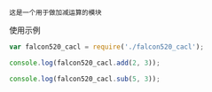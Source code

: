     这是一个用于做加减运算的模块

使用示例
```js
var falcon520_cacl = require('./falcon520_cacl');

console.log(falcon520_cacl.add(2, 3));

console.log(falcon520_cacl.sub(5, 3));
```